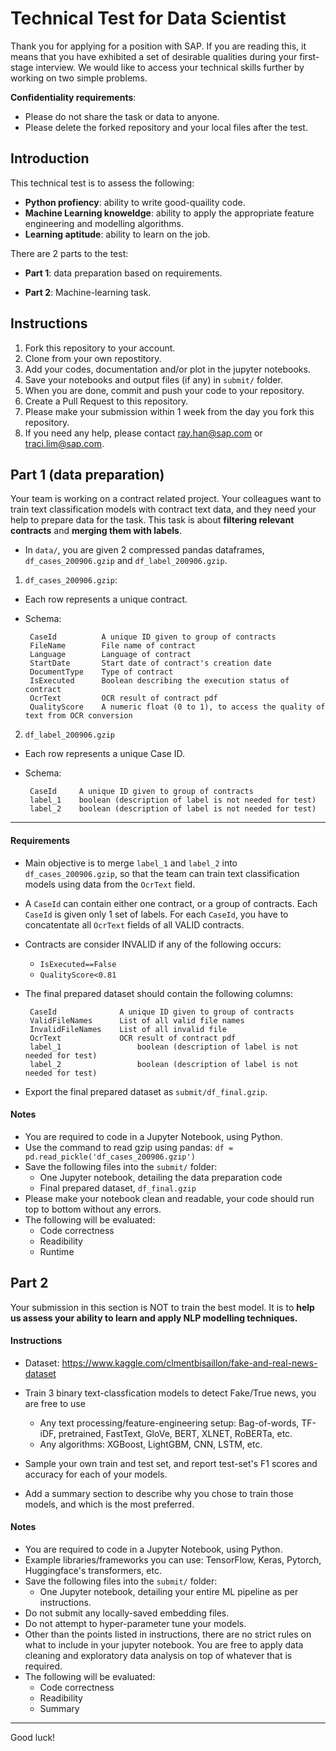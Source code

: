 # Technical Test for Data Scientist

Thank you for applying for a position with SAP. If you are reading this, it means that you have exhibited a set of desirable qualities during your first-stage interview. We would like to access your technical skills further by working on two simple problems. 

**Confidentiality requirements**: 
- Please do not share the task or data to anyone.
- Please delete the forked repository and your local files after the test.

## Introduction

This technical test is to assess the following:

- **Python profiency**: ability to write good-quaility code.
- **Machine Learning knoweldge**: ability to apply the appropriate feature engineering and modelling algorithms. 
- **Learning aptitude**: ability to learn on the job.

There are 2 parts to the test:

- **Part 1**: data preparation based on requirements.

- **Part 2**: Machine-learning task.

  

## Instructions

1. Fork this repository to your account.
2. Clone from your own repostitory.
3. Add your codes, documentation and/or plot in the jupyter notebooks.
4. Save your notebooks and output files (if any) in `submit/` folder.
5. When you are done, commit and push your code to your repository.
6. Create a Pull Request to this repository.
7. Please make your submission within 1 week from the day you fork this repository.
8. If you need any help, please contact ray.han@sap.com or traci.lim@sap.com.

## Part 1 (data preparation)

Your team is working on a contract related project. Your colleagues want to train text classification models with contract text data, and they need your help to prepare data for the task. This task is about **filtering relevant contracts** and **merging them with labels**. 

- In `data/`, you are given 2 compressed pandas dataframes, `df_cases_200906.gzip` and `df_label_200906.gzip`.

1. `df_cases_200906.gzip`:

  - Each row represents a unique contract.

  - Schema:

     ```
      CaseId          A unique ID given to group of contracts
      FileName        File name of contract
      Language        Language of contract
      StartDate       Start date of contract's creation date
      DocumentType    Type of contract
      IsExecuted      Boolean describing the execution status of contract
      OcrText         OCR result of contract pdf
      QualityScore    A numeric float (0 to 1), to access the quality of text from OCR conversion
      ```

2. `df_label_200906.gzip`

  - Each row represents a unique Case ID.

  - Schema:

     ```
      CaseId     A unique ID given to group of contracts
      label_1    boolean (description of label is not needed for test)
      label_2    boolean (description of label is not needed for test)
      ```

---

#### Requirements

- Main objective is to merge `label_1` and `label_2` into `df_cases_200906.gzip`, so that the team can train text classification models using data from the `OcrText` field.

-  A `CaseId` can contain either one contract, or a group of contracts. Each `CaseId` is given only 1 set of labels. For each `CaseId`, you have to concatentate all `OcrText` fields of all VALID contracts.

- Contracts are consider INVALID if any of the following occurs:

  - `IsExecuted==False`
  - `QualityScore<0.81`

- The final prepared dataset should contain the following columns:

   ```
    CaseId          	A unique ID given to group of contracts
    ValidFileNames  	List of all valid file names
    InvalidFileNames	List of all invalid file
    OcrText         	OCR result of contract pdf
    label_1    				boolean (description of label is not needed for test)
    label_2    				boolean (description of label is not needed for test)
    ```

- Export the final prepared dataset as `submit/df_final.gzip`.

#### Notes

- You are required to code in a Jupyter Notebook, using Python.
- Use the command to read gzip using pandas: `df = pd.read_pickle('df_cases_200906.gzip')`
- Save the following files into the `submit/` folder:
  - One Jupyter notebook, detailing the data preparation code
  - Final prepared dataset, `df_final.gzip` 
- Please make your notebook clean and readable, your code should run top to bottom without any errors. 
- The following will be evaluated:
  - Code correctness
  - Readibility 
  - Runtime 



## Part 2

Your submission in this section is NOT to train the best model. It is to **help us assess your ability to learn and apply NLP modelling techniques.** 

#### Instructions

- Dataset: https://www.kaggle.com/clmentbisaillon/fake-and-real-news-dataset
- Train 3 binary text-classfication models to detect Fake/True news, you are free to use 
  - Any text processing/feature-engineering setup: Bag-of-words, TF-iDF, pretrained, FastText, GloVe, BERT, XLNET, RoBERTa, etc.
  - Any algorithms:  XGBoost, LightGBM, CNN, LSTM, etc.

- Sample your own train and test set, and report test-set's F1 scores and accuracy for each of your models.
- Add a summary section to describe why you chose to train those models, and which is the most preferred.

#### Notes

- You are required to code in a Jupyter Notebook, using Python.
- Example libraries/frameworks you can use: TensorFlow, Keras, Pytorch, Huggingface's transformers, etc.
- Save the following files into the `submit/` folder:
  - One Jupyter notebook, detailing your entire ML pipeline as per instructions.
- Do not submit any locally-saved embedding files.
- Do not attempt to hyper-parameter tune your models.
- Other than the points listed in instructions, there are no strict rules on what to include in your jupyter notebook. You are free to apply data cleaning and exploratory data analysis on top of whatever that is required.
- The following will be evaluated:
  - Code correctness
  - Readibility 
  - Summary

---

Good luck!
